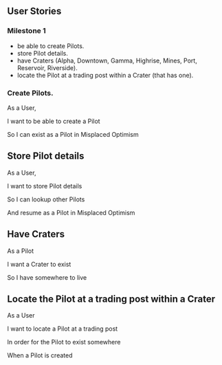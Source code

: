 ## User Stories

### Milestone 1
- be able to create Pilots.
- store Pilot details.
- have Craters (Alpha, Downtown, Gamma, Highrise, Mines, Port, Reservoir, Riverside).
- locate the Pilot at a trading post within a Crater (that has one).

### Create Pilots.
As a User,

I want to be able to create a Pilot

So I can exist as a Pilot in Misplaced Optimism

## Store Pilot details
As a User,

I want to store Pilot details

So I can lookup other Pilots

And resume as a Pilot in Misplaced Optimism

## Have Craters
As a Pilot

I want a Crater to exist

So I have somewhere to live

## Locate the Pilot at a trading post within a Crater
As a User

I want to locate a Pilot at a trading post

In order for the Pilot to exist somewhere

When a Pilot is created
